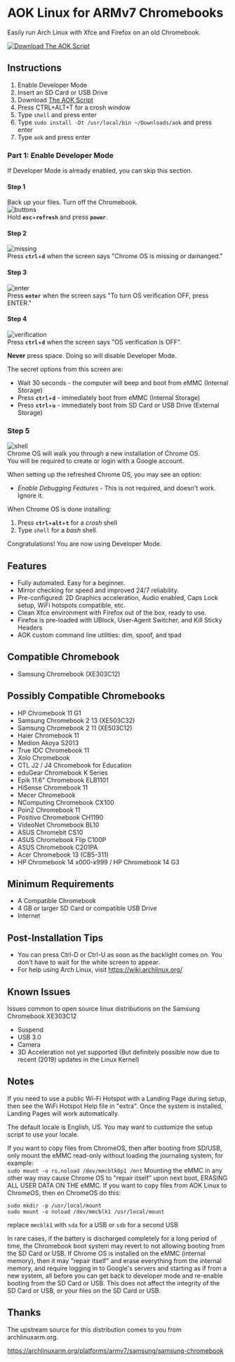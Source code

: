 # AOK Linux for ARMv7 Chromebooks
Easily run Arch Linux with Xfce and Firefox on an old Chromebook.

[![Download The AOK Script](https://raw.githubusercontent.com/cubetronic/aok/master/files/arch_linux_gnome_menu_icon_by_byamato.png)](https://www.dropbox.com/s/ahhk0cvjjavfqi4/aok?dl=1 "Download The AOK Script")

## Instructions
1. Enable Developer Mode
1. Insert an SD Card or USB Drive
1. Download [The AOK Script](https://www.dropbox.com/s/ahhk0cvjjavfqi4/aok?dl=1 "Download The AOK Script")
3. Press CTRL+ALT+T for a crosh window
4. Type `shell` and press enter
5. Type `sudo install -Dt /usr/local/bin ~/Downloads/aok` and press enter
6. Type `aok` and press enter

### Part 1: Enable Developer Mode
If Developer Mode is already enabled, you can skip this section.

#### Step 1
Back up your files. Turn off the Chromebook.  
![buttons](https://user-images.githubusercontent.com/11820866/70834287-c5e73380-1dae-11ea-88c2-fc9c7940bd91.png "The location of the ESC, Refresh (or F3), and Power Buttons")  
Hold **`esc`**+**`refresh`** and press **`power`**.

#### Step 2
![missing](https://user-images.githubusercontent.com/11820866/70834349-f202b480-1dae-11ea-97f9-7a410f74ac9a.png "Screen shows 'Chrome OS is missing or damanged.'")  
Press **`ctrl`**+**`d`** when the screen says "Chrome OS is missing or damanged."

#### Step 3
![enter](https://user-images.githubusercontent.com/11820866/70834851-435f7380-1db0-11ea-95ea-625e30a5c2a1.png "Screen shows 'To turn OS verification OFF, press ENTER.'")  
Press **`enter`** when the screen says "To turn OS verification OFF, press ENTER."

#### Step 4
![verification](https://user-images.githubusercontent.com/11820866/70834971-8883a580-1db0-11ea-8ca1-d77cb3843cf2.png "Screen shows 'OS verification is OFF'")  
Press **`ctrl`**+**`d`** when the screen says "OS verification is OFF".  

**Never** press space. Doing so will disable Developer Mode.  

The secret options from this screen are:
- Wait 30 seconds - the computer will beep and boot from eMMC (Internal Storage)
- Press **`ctrl`**+**`d`** - immediately boot from eMMC (Internal Storage)
- Press **`ctrl`**+**`u`** - immediately boot from SD Card or USB Drive (External Storage)  


### Step 5
![shell](https://user-images.githubusercontent.com/11820866/70835504-2cba1c00-1db2-11ea-8fef-d82942d33e6a.png "Screen shows Chrome OS developer shell")  
Chrome OS will walk you through a new installation of Chrome OS.  
You will be required to create or login with a Google account.  

When setting up the refreshed Chrome OS, you may see an option:
- *Enable Debugging Features* - This is not required, and doesn't work. Ignore it.

When Chrome OS is done installing:
1. Press **`ctrl`**+**`alt`**+**`t`** for a *crosh* shell
2. Type `shell` for a *bash* shell.

Congratulations! You are now using Developer Mode.


## Features
- Fully automated. Easy for a beginner.
- Mirror checking for speed and improved 24/7 reliability.
- Pre-configured: 2D Graphics acceleration, Audio enabled, Caps Lock setup, WiFi hotspots compatible, etc.
- Clean Xfce environment with Firefox out of the box, ready to use.
- Firefox is pre-loaded with UBlock, User-Agent Switcher, and Kill Sticky Headers
- AOK custom command line utilities: dim, spoof, and tpad

## Compatible Chromebook
- Samsung Chromebook (XE303C12)

## Possibly Compatible Chromebooks
- HP Chromebook 11 G1
- Samsung Chromebook 2 13 (XE503C32)
- Samsung Chromebook 2 11 (XE503C12)
- Haier Chromebook 11
- Medion Akoya S2013
- True IDC Chromebook 11
- Xolo Chromebook
- CTL J2 / J4 Chromebook for Education
- eduGear Chromebook K Series
- Epik 11.6" Chromebook ELB1101
- HiSense Chromebook 11
- Mecer Chromebook
- NComputing Chromebook CX100
- Poin2 Chromebook 11
- Positivo Chromebook CH1190
- VideoNet Chromebook BL10
- ASUS Chromebit CS10
- ASUS Chromebook Flip C100P
- ASUS Chromebook C201PA
- Acer Chromebook 13 (CB5-311)
- HP Chromebook 14 x000-x999 / HP Chromebook 14 G3

## Minimum Requirements
- A Compatible Chromebook
- 4 GB or larger SD Card or compatible USB Drive
- Internet

## Post-Installation Tips
- You can press Ctrl-D or Ctrl-U as soon as the backlight comes on. You don't have to wait for the white screen to appear.
- For help using Arch Linux, visit https://wiki.archlinux.org/

## Known Issues
Issues common to open source linux distributions on the Samsung Chromebook XE303C12
- Suspend
- USB 3.0
- Camera
- 3D Acceleration not yet supported (But definitely possible now due to recent (2019) updates in the Linux Kernel)

## Notes
If you need to use a public Wi-Fi Hotspot with a Landing Page during setup, then see the WiFi Hotspot Help file in "extra".
Once the system is installed, Landing Pages will work automatically.

The default locale is English, US. You may want to customize the setup script to use your locale.

If you want to copy files from ChromeOS, then after booting from SD/USB, only mount the eMMC read-only without loading the journaling system, for example:  
`sudo mount -o ro,noload /dev/mmcblk0p1 /mnt` Mounting the eMMC in any other way may cause Chrome OS to "repair itself" upon next boot, ERASING ALL USER DATA ON THE eMMC. If you want to copy files from AOK Linux to ChromeOS, then on ChromeOS do this:  
```
sudo mkdir -p /usr/local/mount
sudo mount -o noload /dev/mmcblk1 /usr/local/mount
```
replace `mmcblk1` with `sda` for a USB or `sdb` for a second USB

In rare cases, if the battery is discharged completely for a long period of time, the Chromebook boot system may revert to not allowing booting from the SD Card or USB. If Chrome OS is installed on the eMMC (internal memory), then it may "repair itself" and erase everything from the internal memory, and require logging in to Google's servers and starting as if from a new system, all before you can get back to developer mode and re-enable booting from the SD Card or USB. This does not affect the integrity of the SD Card or USB, or your files on the SD Card or USB.

## Thanks
The upstream source for this distribution comes to you from archlinuxarm.org.

https://archlinuxarm.org/platforms/armv7/samsung/samsung-chromebook
